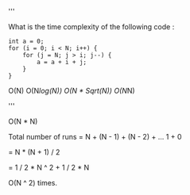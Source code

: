 '''

What is the time complexity of the following code :

```
int a = 0;
for (i = 0; i < N; i++) {
    for (j = N; j > i; j--) {
        a = a + i + j;
    }
}
```

O(N)
O(N*log(N))
O(N * Sqrt(N))
O(N*N)

'''

O(N * N)

Total number of runs = N + (N - 1) + (N - 2) + ... 1 + 0

= N * (N + 1) / 2

= 1 / 2 * N ^ 2 + 1 / 2 * N

O(N ^ 2) times.
